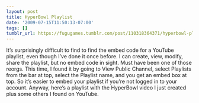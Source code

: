```yaml
---
layout: post
title: HyperBowl Playlist
date: '2009-07-15T11:50:13-07:00'
tags: []
tumblr_url: https://fugugames.tumblr.com/post/110318364371/hyperbowl-playlist
---
```

It’s surprisingly difficult to find to find the embed code for a YouTube playlist, even though I’ve done it once before. I can create, view, modify, share the playlist, but no embed code in sight. Must have been one of those reorgs. This time, I found it by going to View Public Channel, select Playlists from the bar at top, select the Playlist name, and you get an embed box at top. So it’s easier to embed your playlist if you’re not logged in to your account. Anyway, here’s a playlist with the HyperBowl video I just created plus some others I found on YouTube.

